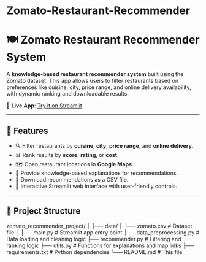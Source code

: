 # Zomato-Restaurant-Recommender

# 🍽️ Zomato Restaurant Recommender System

A **knowledge-based restaurant recommender system** built using the Zomato dataset. This app allows users to filter restaurants based on preferences like cuisine, city, price range, and online delivery availability, with dynamic ranking and downloadable results.

🚀 **Live App**: [Try it on Streamlit](https://zomato-restaurant-recommender-8cxejuu4lumvznmgeafhck.streamlit.app/)

---

## 📌 Features
- 🔍 Filter restaurants by **cuisine**, **city**, **price range**, and **online delivery**.
- 📊 Rank results by **score**, **rating**, or **cost**.
- 🗺️ Open restaurant locations in **Google Maps**.
- 🧠 Provide knowledge-based explanations for recommendations.
- 📁 Download recommendations as a CSV file.
- 🎈 Interactive Streamlit web interface with user-friendly controls.

---

## 📂 Project Structure
zomato_recommender_project/
│
├── data/
│   └── zomato.csv          # Dataset file
│
├── main.py                 # Streamlit app entry point
├── data_preprocessing.py   # Data loading and cleaning logic
├── recommender.py          # Filtering and ranking logic
├── utils.py                # Functions for explanations and map links
├── requirements.txt        # Python dependencies
└── README.md               # This file

